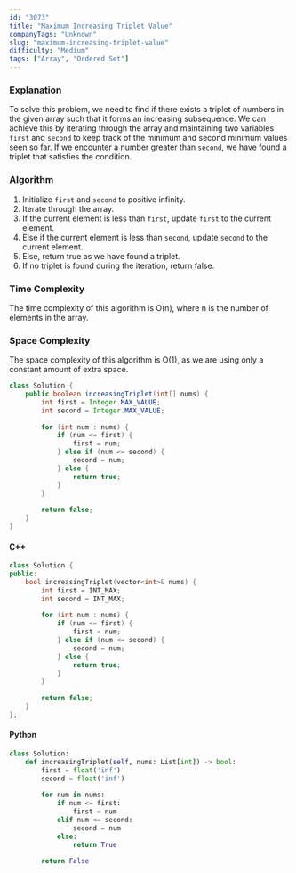 ```yaml
---
id: "3073"
title: "Maximum Increasing Triplet Value"
companyTags: "Unknown"
slug: "maximum-increasing-triplet-value"
difficulty: "Medium"
tags: ["Array", "Ordered Set"]
---
```


### Explanation

To solve this problem, we need to find if there exists a triplet of numbers in the given array such that it forms an increasing subsequence. We can achieve this by iterating through the array and maintaining two variables `first` and `second` to keep track of the minimum and second minimum values seen so far. If we encounter a number greater than `second`, we have found a triplet that satisfies the condition.

### Algorithm
1. Initialize `first` and `second` to positive infinity.
2. Iterate through the array.
3. If the current element is less than `first`, update `first` to the current element.
4. Else if the current element is less than `second`, update `second` to the current element.
5. Else, return true as we have found a triplet.
6. If no triplet is found during the iteration, return false.

### Time Complexity
The time complexity of this algorithm is O(n), where n is the number of elements in the array.

### Space Complexity
The space complexity of this algorithm is O(1), as we are using only a constant amount of extra space.

```java
class Solution {
    public boolean increasingTriplet(int[] nums) {
        int first = Integer.MAX_VALUE;
        int second = Integer.MAX_VALUE;
        
        for (int num : nums) {
            if (num <= first) {
                first = num;
            } else if (num <= second) {
                second = num;
            } else {
                return true;
            }
        }
        
        return false;
    }
}
```

#### C++
```cpp
class Solution {
public:
    bool increasingTriplet(vector<int>& nums) {
        int first = INT_MAX;
        int second = INT_MAX;
        
        for (int num : nums) {
            if (num <= first) {
                first = num;
            } else if (num <= second) {
                second = num;
            } else {
                return true;
            }
        }
        
        return false;
    }
};
```

#### Python
```python
class Solution:
    def increasingTriplet(self, nums: List[int]) -> bool:
        first = float('inf')
        second = float('inf')
        
        for num in nums:
            if num <= first:
                first = num
            elif num <= second:
                second = num
            else:
                return True
        
        return False
```